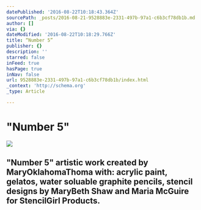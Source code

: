 ```yaml
---
datePublished: '2016-08-22T10:18:43.364Z'
sourcePath: _posts/2016-08-21-9528883e-2331-497b-97a1-c6b3cf78db1b.md
author: []
via: {}
dateModified: '2016-08-22T10:18:29.766Z'
title: “Number 5”
publisher: {}
description: ''
starred: false
inFeed: true
hasPage: true
inNav: false
url: 9528883e-2331-497b-97a1-c6b3cf78db1b/index.html
_context: 'http://schema.org'
_type: Article

---
```

# "Number 5"
![](https://the-grid-user-content.s3-us-west-2.amazonaws.com/108a9cb7-71d2-4618-a810-41dbcbaf9d76.jpg)

## "Number 5" artistic work created by MaryOklahomaThoma with: acrylic paint, gelatos, water soluable graphite pencils, stencil designs by MaryBeth Shaw and Maria McGuire for StencilGirl Products.